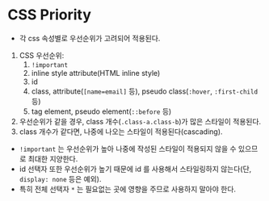 # CSS Priority

- 각 css 속성별로 우선순위가 고려되어 적용된다.

1. CSS 우선순위:
   1. `!important`
   2. inline style attribute(HTML inline style)
   3. id
   4. class, attribute(`[name=email]` 등), pseudo class(`:hover`, `:first-child` 등)
   5. tag element, pseudo element(`::before` 등)
2. 우선순위가 같을 경우, class 개수(`.class-a.class-b`)가 많은 스타일이 적용된다.
3. class 개수가 같다면, 나중에 나오는 스타일이 적용된다(cascading).

- `!important` 는 우선순위가 높아 나중에 작성된 스타일이 적용되지 않을 수 있으므로 최대한 지양한다.
- id 선택자 또한 우선순위가 높기 때문에 id 를 사용해서 스타일링하지 않는다(단, `display: none` 등은 예외).
- 특히 전체 선택자 `*` 는 필요없는 곳에 영향을 주므로 사용하지 말아야 한다.
